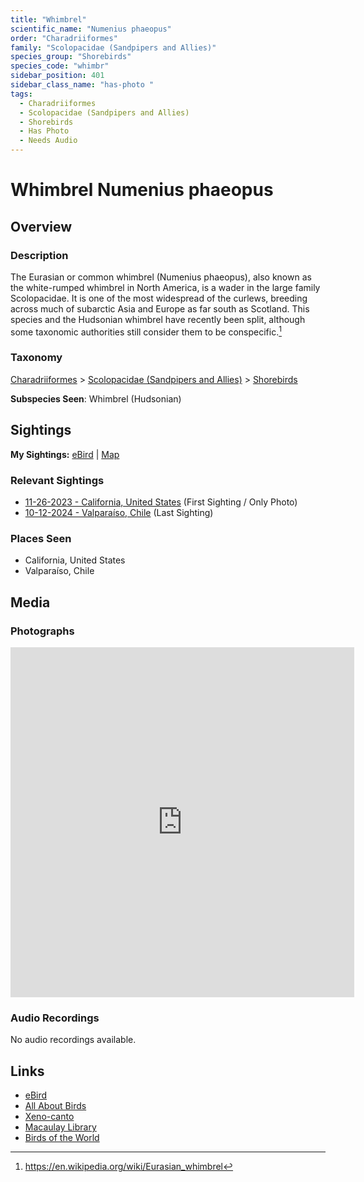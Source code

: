 ```yaml
---
title: "Whimbrel"
scientific_name: "Numenius phaeopus"
order: "Charadriiformes"
family: "Scolopacidae (Sandpipers and Allies)"
species_group: "Shorebirds"
species_code: "whimbr"
sidebar_position: 401
sidebar_class_name: "has-photo "
tags: 
  - Charadriiformes
  - Scolopacidae (Sandpipers and Allies)
  - Shorebirds
  - Has Photo
  - Needs Audio
---
```


# Whimbrel <span className='sci_name'>Numenius phaeopus</span>

## Overview

### Description
The Eurasian or common whimbrel (Numenius phaeopus), also known as the white-rumped whimbrel in North America, is a wader in the large family Scolopacidae. It is one of the most widespread of the curlews, breeding across much of subarctic Asia and Europe as far south as Scotland. This species and the Hudsonian whimbrel have recently been split, although some taxonomic authorities still consider them to be conspecific.[^1]

[^1]: https://en.wikipedia.org/wiki/Eurasian_whimbrel

### Taxonomy
[Charadriiformes](/tags/charadriiformes) > [Scolopacidae (Sandpipers and Allies)](/tags/scolopacidae-sandpipers-and-allies) > [Shorebirds](/tags/shorebirds)

**Subspecies Seen**: Whimbrel (Hudsonian)


## Sightings

**My Sightings:** [eBird](https://ebird.org/lifelist?r=world&time=life&spp=whimbr) | [Map](/map?species_code=whimbr)

### Relevant Sightings

* [11-26-2023 - California, United States](https://ebird.org/checklist/S155251280) (First Sighting / Only Photo)
* [10-12-2024 - Valparaíso, Chile](https://ebird.org/checklist/S198994214) (Last Sighting)

### Places Seen

* California, United States
* Valparaíso, Chile



## Media
### Photographs
<iframe src="https://macaulaylibrary.org/asset/627869533/embed" width="550" height="560" frameborder="0" allowfullscreen></iframe>

### Audio Recordings
No audio recordings available.

## Links
* [eBird](https://ebird.org/species/whimbr) 
* [All About Birds](https://www.allaboutbirds.org/guide/whimbr) 
* [Xeno-canto](https://www.xeno-canto.org/species/numenius-phaeopus) 
* [Macaulay Library](https://search.macaulaylibrary.org/catalog?taxonCode=whimbr&sort=rating_rank_desc)
* [Birds of the World](https://birdsoftheworld.org/bow/species/whimbr)
